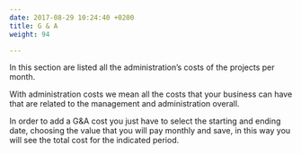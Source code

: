 ```yaml
---
date: 2017-08-29 10:24:40 +0200
title: G & A
weight: 94

---
```



In this section are listed all the administration’s costs of the projects per month.

With administration costs we mean all the costs that your business can have that are related to the management and administration overall.

In order to add a G&A cost you just have to select the starting and ending date, choosing the value that you will pay monthly and save, in this way you will see the total cost for the indicated period.